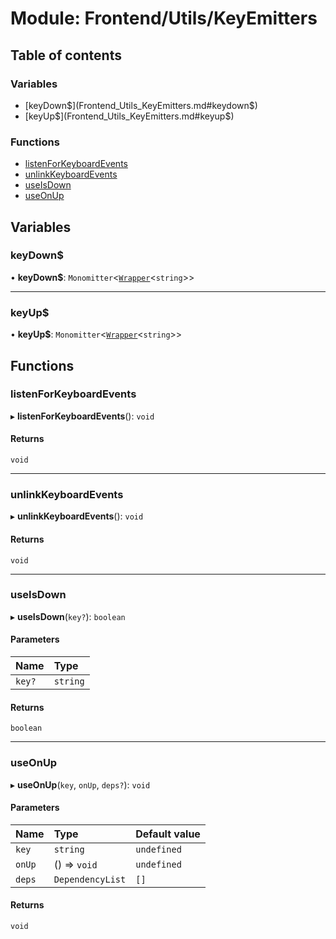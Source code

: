 # Module: Frontend/Utils/KeyEmitters

## Table of contents

### Variables

- [keyDown$](Frontend_Utils_KeyEmitters.md#keydown$)
- [keyUp$](Frontend_Utils_KeyEmitters.md#keyup$)

### Functions

- [listenForKeyboardEvents](Frontend_Utils_KeyEmitters.md#listenforkeyboardevents)
- [unlinkKeyboardEvents](Frontend_Utils_KeyEmitters.md#unlinkkeyboardevents)
- [useIsDown](Frontend_Utils_KeyEmitters.md#useisdown)
- [useOnUp](Frontend_Utils_KeyEmitters.md#useonup)

## Variables

### keyDown$

• **keyDown$**: `Monomitter`<[`Wrapper`](../classes/Backend_Utils_Wrapper.Wrapper.md)<`string`\>\>

---

### keyUp$

• **keyUp$**: `Monomitter`<[`Wrapper`](../classes/Backend_Utils_Wrapper.Wrapper.md)<`string`\>\>

## Functions

### listenForKeyboardEvents

▸ **listenForKeyboardEvents**(): `void`

#### Returns

`void`

---

### unlinkKeyboardEvents

▸ **unlinkKeyboardEvents**(): `void`

#### Returns

`void`

---

### useIsDown

▸ **useIsDown**(`key?`): `boolean`

#### Parameters

| Name   | Type     |
| :----- | :------- |
| `key?` | `string` |

#### Returns

`boolean`

---

### useOnUp

▸ **useOnUp**(`key`, `onUp`, `deps?`): `void`

#### Parameters

| Name   | Type             | Default value |
| :----- | :--------------- | :------------ |
| `key`  | `string`         | `undefined`   |
| `onUp` | () => `void`     | `undefined`   |
| `deps` | `DependencyList` | `[]`          |

#### Returns

`void`
